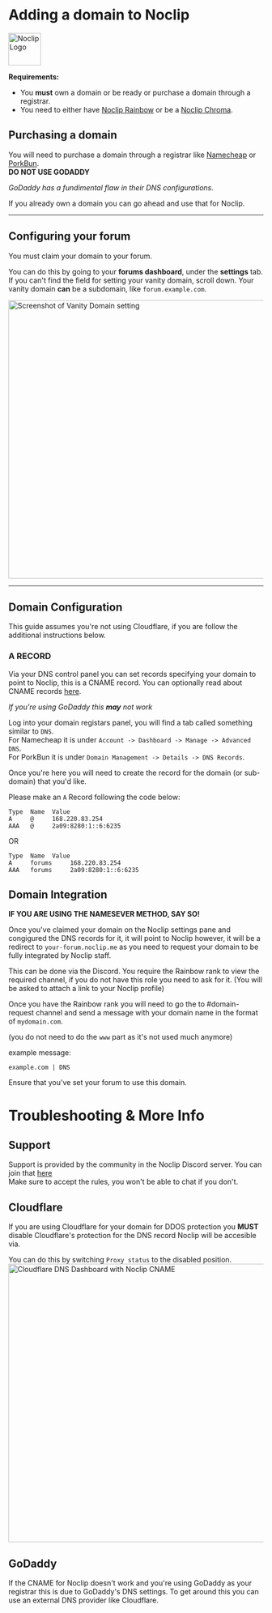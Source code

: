 # Adding a domain to Noclip
<img src='https://i.imgur.com/UtQ8Vd2.png' alt='Noclip Logo' width=64px>

**Requirements:**
- You **must** own a domain or be ready or purchase a domain through a registrar.
- You need to either have [Noclip Rainbow](https://noclip.me/upgrade) or be a [Noclip Chroma](https://noclip.me/chroma).

## Purchasing a domain

You will need to purchase a domain through a registrar like [Namecheap](https://namecheap.pxf.io/noclip/) or [PorkBun](https://porkbun.com/).
<br>
**DO NOT USE GODADDY**

*GoDaddy has a fundimental flaw in their DNS configurations.*

If you already own a domain you can go ahead and use that for Noclip.

---

## Configuring your forum

You must claim your domain to your forum.

You can do this by going to your **forums dashboard**, under the **settings** tab.
If you can't  find the field for setting your vanity domain, scroll down.
Your vanity domain **can** be a subdomain, like `forum.example.com`.

<img src='https://i.imgur.com/jD9lJDp.png' alt='Screenshot of Vanity Domain setting' width=550px>

---

## Domain Configuration


This guide assumes you're not using Cloudflare, if you are follow the additional instructions below.


### A RECORD

Via your DNS control panel you can set records specifying your domain to point to Noclip, this is a CNAME record. You can optionally read about CNAME records [here](https://www.cloudflare.com/en-gb/learning/dns/dns-records/dns-cname-record/).

*If you're using GoDaddy this **may** not work*

Log into your domain registars panel, you will find a tab called something similar to `DNS`.
<br>
For Namecheap it is under `Account -> Dashboard -> Manage -> Advanced DNS`.
<br>
For PorkBun it is under `Domain Management -> Details -> DNS Records`.

Once you're here you will need to create the record for the domain (or sub-domain) that you'd like.

Please make an `A` Record following the code below:
```
Type  Name  Value
A     @     168.220.83.254
AAA   @     2a09:8280:1::6:6235
```

OR

```
Type  Name  Value
A     forums     168.220.83.254
AAA   forums     2a09:8280:1::6:6235
```

## Domain Integration

**IF YOU ARE USING THE NAMESEVER METHOD, SAY SO!**

Once you've claimed your domain on the Noclip settings pane and congigured the DNS records for it, it will point to Noclip however, it will be a redirect to `your-forum.noclip.me` as you need to request your domain to be fully integrated by Noclip staff.

This can be done via the Discord.
You require the Rainbow rank to view the required channel, if you do not have this role you need to ask for it. (You will be asked to attach a link to your Noclip profile)

Once you have the Rainbow rank you will need to go the to #domain-request channel and send a message with your domain name in the format of `mydomain.com`.

(you do not need to do the `www` part as it's not used much anymore)

example message: 
```
example.com | DNS
```

Ensure that you've set your forum to use this domain.

# Troubleshooting & More Info

## Support

Support is provided by the community in the Noclip Discord server. You can join that [here](https://discord.gg/xtrSJ4fD2z)
<br>
Make sure to accept the rules, you won't be able to chat if you don't.

## Cloudflare

If you are using Cloudflare for your domain for DDOS protection you **MUST** disable Cloudflare's protection for the DNS record Noclip will be accesible via.

You can do this by switching `Proxy status` to the disabled position.
<img src='https://i.imgur.com/p037xSK.png' alt='Cloudflare DNS Dashboard with Noclip CNAME' width=550px>

## GoDaddy

If the CNAME for Noclip doesn't work and you're using GoDaddy as your registrar this is due to GoDaddy's DNS settings. To get around this you can use an external DNS provider like Cloudflare.

